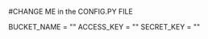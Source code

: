 #CHANGE ME in the CONFIG.PY FILE

BUCKET_NAME = "<CHANGE ME>"
ACCESS_KEY = "<CHANGE ME>"
SECRET_KEY = "<CHANGE ME>"
